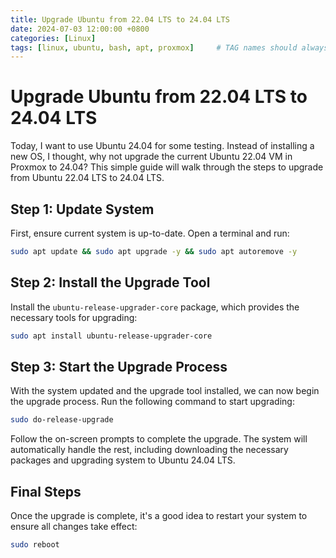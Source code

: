 ```yaml
---
title: Upgrade Ubuntu from 22.04 LTS to 24.04 LTS
date: 2024-07-03 12:00:00 +0800
categories: [Linux]
tags: [linux, ubuntu, bash, apt, proxmox]     # TAG names should always be lowercase
---
```

# Upgrade Ubuntu from 22.04 LTS to 24.04 LTS

Today, I want to use Ubuntu 24.04 for some testing. Instead of installing a new OS, I thought, why not upgrade the current Ubuntu 22.04 VM in Proxmox to 24.04? This simple guide will walk through the steps to upgrade from Ubuntu 22.04 LTS to 24.04 LTS.

## Step 1: Update System

First, ensure current system is up-to-date. Open a terminal and run:

```bash
sudo apt update && sudo apt upgrade -y && sudo apt autoremove -y
```

## Step 2: Install the Upgrade Tool

Install the `ubuntu-release-upgrader-core` package, which provides the necessary tools for upgrading:

```bash
sudo apt install ubuntu-release-upgrader-core
```

## Step 3: Start the Upgrade Process

With the system updated and the upgrade tool installed, we can now begin the upgrade process. Run the following command to start upgrading:

```bash
sudo do-release-upgrade
```

Follow the on-screen prompts to complete the upgrade. The system will automatically handle the rest, including downloading the necessary packages and upgrading system to Ubuntu 24.04 LTS.

## Final Steps

Once the upgrade is complete, it's a good idea to restart your system to ensure all changes take effect:

```bash
sudo reboot
```
